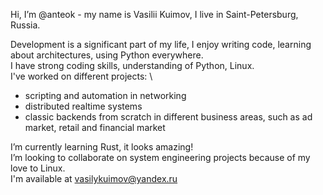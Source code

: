 Hi, I’m @anteok - my name is Vasilii Kuimov, I live in Saint-Petersburg, Russia.

Development is a significant part of my life, I enjoy writing code, learning about architectures, using Python everywhere. \
I have strong coding skills, understanding of Python, Linux. \
I've worked on different projects: \
* scripting and automation in networking
* distributed realtime systems
* classic backends from scratch in different business areas, such as ad market, retail and financial market

I’m currently learning Rust, it looks amazing! \
I’m looking to collaborate on system engineering projects because of my love to Linux. \
I'm available at vasilykuimov@yandex.ru

<!---
anteok/anteok is a ✨ special ✨ repository because its `README.md` (this file) appears on your GitHub profile.
You can click the Preview link to take a look at your changes.
--->
